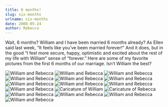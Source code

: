 ```yaml
---
title: 6 months!
slug: six-months
urlname: six-months
date: 2008-05-24
author: Rebecca
---
```

Wait, 6 months?  William and I have been married 6 months already? As Ellen said
last week, &ldquo;It feels like you&#x02bc;ve been married forever!&rdquo; And
it does, but in the good &ldquo;I feel more secure, happy, optimistic and
excited about the rest of my life with William&rdquo; sense of
&ldquo;forever.&rdquo; Here are some of my favorite pictures from the first 6
months of our marriage. Isn&#x02bc;t William the best?

<img src="{static}/images/2007-11-17-william-rebecca.jpg" alt="William and Rebecca" class="img-fluid">

<img src="{static}/images/2007-12-31-crowns-02.jpg" alt="William and Rebecca" class="img-fluid">

<img src="{static}/images/2008-01-04-eric-wedding-03.jpg" alt="William and Rebecca" class="img-fluid">

<img src="{static}/images/2008-01-04-idaho-falls-temple.jpg" alt="William and Rebecca" class="img-fluid">

<img src="{static}/images/2008-01-06-temple-square.jpg" alt="William and Rebecca" class="img-fluid">

<img src="{static}/images/2008-01-21-william-rebecca.jpg" alt="William and Rebecca" class="img-fluid">

<img src="{static}/images/2008-01-28-cards.jpg" alt="William and Rebecca" class="img-fluid">

<img src="{static}/images/2008-02-02-stagecoach-inn-outside.jpg" alt="William and Rebecca" class="img-fluid">

<img src="{static}/images/2008-02-23-kites-01.jpg" alt="William and Rebecca" class="img-fluid">

<img src="{static}/images/2008-03-01-crop-walk-04.jpg" alt="William and Rebecca" class="img-fluid">

<img src="{static}/images/2008-03-01-explore-ut-04.jpg" alt="Caricature of William" class="img-fluid">

<img src="{static}/images/2008-03-01-explore-ut-03.jpg" alt="Caricature of Rebecca" class="img-fluid">

<img src="{static}/images/2008-03-15-waco-04.jpg" alt="William and Rebecca" class="img-fluid">

<img src="{static}/images/2008-03-22-william-rebecca.jpg" alt="William and Rebecca" class="img-fluid">

<img src="{static}/images/2008-03-22-dinosaur.jpg" alt="William and Rebecca" class="img-fluid">

<img src="{static}/images/2008-05-17-graduation-02.jpg" alt="William and Rebecca" class="img-fluid">
